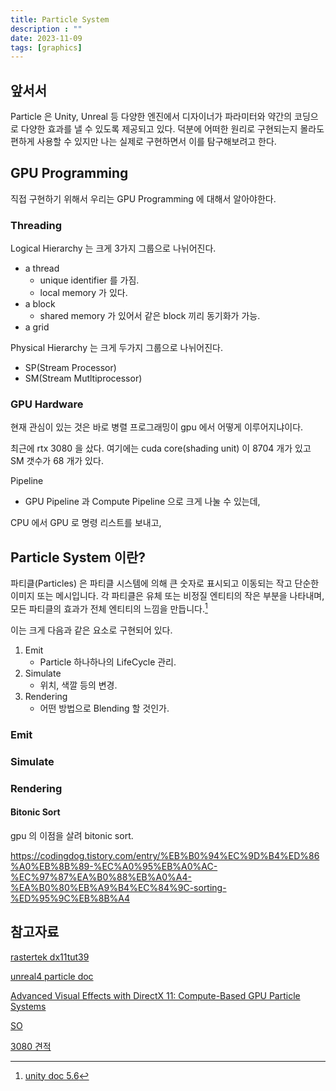 ```yaml
---
title: Particle System
description : ""
date: 2023-11-09
tags: [graphics]
---
```


## 앞서서

Particle 은 Unity, Unreal 등 다양한 엔진에서 디자이너가 파라미터와 약간의 코딩으로 다양한 효과를 낼 수 있도록 제공되고 있다.
덕분에 어떠한 원리로 구현되는지 몰라도 편하게 사용할 수 있지만 나는 실제로 구현하면서 이를 탐구해보려고 한다.

## GPU Programming

직접 구현하기 위해서 우리는 GPU Programming 에 대해서 알아야한다.

### Threading

Logical Hierarchy 는 크게 3가지 그룹으로 나뉘어진다.

+ a thread
    + unique identifier 를 가짐.
    + local memory 가 있다.
+ a block
    + shared memory 가 있어서 같은 block 끼리 동기화가 가능. 
+ a grid

Physical Hierarchy 는 크게 두가지 그룹으로 나뉘어진다.

+ SP(Stream Processor)
+ SM(Stream Mutltiprocessor)


### GPU Hardware

현재 관심이 있는 것은 바로 병렬 프로그래밍이 gpu 에서 어떻게 이루어지냐이다. 

최근에 rtx 3080 을 샀다. 여기에는 cuda core(shading unit) 이 8704 개가 있고 SM 갯수가 68 개가 있다. 

Pipeline
+ GPU Pipeline 과 Compute Pipeline 으로 크게 나눌 수 있는데, 

CPU 에서 GPU 로 명령 리스트를 보내고, 


## Particle System 이란?

파티클(Particles) 은 파티클 시스템에 의해 큰 숫자로 표시되고 이동되는 작고 단순한 이미지 또는 메시입니다. 각 파티클은 유체 또는 비정질 엔티티의 작은 부분을 나타내며, 모든 파티클의 효과가 전체 엔티티의 느낌을 만듭니다.[^def_particle]

이는 크게 다음과 같은 요소로 구현되어 있다.

1. Emit
    - Particle 하나하나의 LifeCycle 관리. 
2. Simulate
    - 위치, 색깔 등의 변경.
3. Rendering
    - 어떤 방법으로 Blending 할 것인가.


### Emit

### Simulate

### Rendering

#### Bitonic Sort

gpu 의 이점을 살려 bitonic sort. 

https://codingdog.tistory.com/entry/%EB%B0%94%EC%9D%B4%ED%86%A0%EB%8B%89-%EC%A0%95%EB%A0%AC-%EC%97%87%EA%B0%88%EB%A0%A4-%EA%B0%80%EB%A9%B4%EC%84%9C-sorting-%ED%95%9C%EB%8B%A4




## 참고자료

[rastertek dx11tut39](https://rastertek.com/dx11tut39.html)

[unreal4 particle doc](https://docs.unrealengine.com/4.27/ko/Resources/ContentExamples/EffectsGallery/1_B/)

[Advanced Visual Effects with DirectX 11: Compute-Based GPU Particle Systems](https://www.youtube.com/watch?v=fduKhsm3ID8)

[SO](https://stackoverflow.com/questions/2207171/how-much-is-run-concurrently-on-a-gpu-given-its-numbers-of-sms-and-sps/2213744#2213744)


[3080 견적](https://www.techpowerup.com/gpu-specs/geforce-rtx-3080.c3621)


[^def_particle]: [unity doc 5.6](https://docs.unity3d.com/560/Documentation/Manual/PartSysWhatIs.html)